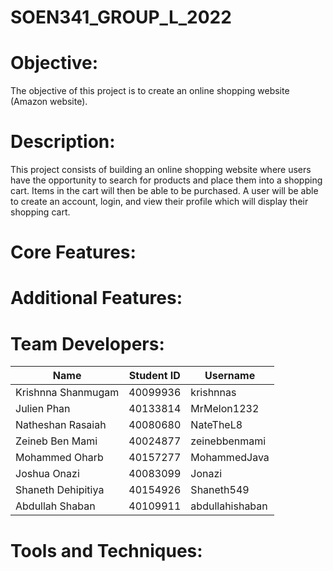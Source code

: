 # SOEN341_GROUP_L_2022

# Objective:

The objective of this project is to create an online shopping website (Amazon website).

# Description:

This project consists of building an online shopping website where users have the opportunity to search for products and place them into a shopping cart. Items in the cart will then be able to be purchased. A user will be able to create an account, login, and view their profile which will display their shopping cart.

# Core Features:

# Additional Features:

# Team Developers:


|     Name     |  Student ID |  Username |
| ---  | ---|  --- |
|   Krishnna Shanmugam   |  40099936  |  krishnnas     |
|   Julien Phan          |  40133814  |  MrMelon1232   |
|   Natheshan Rasaiah    |  40080680  |  NateTheL8     |
|   Zeineb Ben Mami      |  40024877  |  zeinebbenmami |
|   Mohammed Oharb       |  40157277  |  MohammedJava  |
|   Joshua Onazi         |  40083099  | Jonazi         |
| Shaneth Dehipitiya   |40154926  | Shaneth549  |
| Abdullah Shaban        | 40109911   | abdullahishaban|



# Tools and Techniques:



